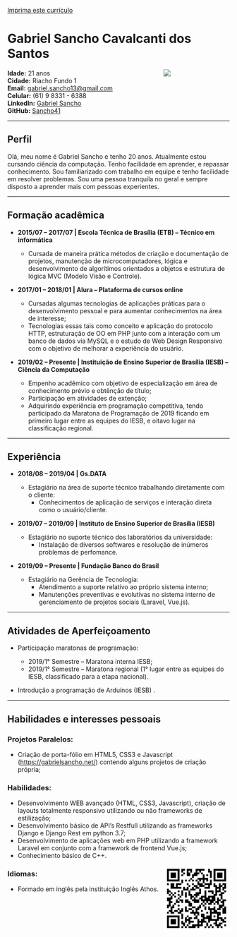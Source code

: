 [Imprima este currículo](https://Sancho41.github.io/curriculum.html#print)
# Gabriel Sancho Cavalcanti dos Santos

<img src="https://avatars3.githubusercontent.com/u/26601912?v=4" align="right" width="150"></img>
**Idade:** 21 anos<br>
**Cidade:** Riacho Fundo 1<br>
**Email:** gabriel.sancho13@gmail.com<br>
**Celular:** (61) 9 8331 - 6388<br>
**LinkedIn:** [Gabriel Sancho](https://www.linkedin.com/in/gabriel-sancho-99888a180/)<br>
**GitHub:** [Sancho41](https://github.com/Sancho41)<br>

___

## Perfil 
Olá, meu nome é Gabriel Sancho e tenho 20 anos. Atualmente estou cursando ciência da computação.
Tenho facilidade em aprender, e repassar conhecimento. Sou familiarizado com trabalho em equipe e tenho facilidade em resolver problemas.
Sou uma pessoa tranquila no geral e sempre disposto a aprender mais com pessoas experientes.

---

## Formação acadêmica
- **2015/07 – 2017/07 | Escola Técnica de Brasília (ETB) – Técnico em informática**
  - Cursada de maneira prática métodos de criação e documentação de projetos, manutenção de microcomputadores, lógica e desenvolvimento de algorítimos orientados a objetos e estrutura de lógica MVC (Modelo Visão e Controle).

- **2017/01 – 2018/01 | Alura – Plataforma de cursos online**
    - Cursadas algumas tecnologias de aplicações práticas para o desenvolvimento pessoal e para aumentar conhecimentos na área de interesse;
    - Tecnologias essas tais como conceito e aplicação do protocolo HTTP, estruturação de OO em PHP junto com a interação com um banco de dados via MySQL e o estudo de Web Design Responsivo com o objetivo de melhorar a experiência do usuário.
- **2019/02 – Presente | Instituição de Ensino Superior de Brasília (IESB) – Ciência da Computação**
    - Empenho acadêmico com objetivo de especialização em área de conhecimento prévio e obtênção de título;
    - Participação em atividades de extenção;
    - Adquirindo experiência em programação competitiva, tendo participado da Maratona de Programação de 2019 ficando em primeiro lugar entre as equipes do IESB, e oitavo lugar na classificação regional.

---

## Experiência
- **2018/08 – 2019/04 | Gs.DATA**
    - Estagiário na área de suporte técnico trabalhando diretamente com o cliente:
      - Conhecimentos de aplicação de serviços e interação direta como o usuário/cliente.

- **2019/07 – 2019/09 | Instituto de Ensino Superior de Brasília (IESB)**
    - Estagiário no suporte técnico dos laboratórios da universidade:
        - Instalação de diversos softwares e resolução de inúmeros problemas de perfomance.

- **2019/09 – Presente | Fundação Banco do Brasil**
    - Estagiário na Gerência de Tecnologia:
        - Atendimento a suporte relativo ao próprio sistema interno;
        - Manutenções preventivas e evolutivas no sistema interno de gerenciamento de projetos sociais (Laravel, Vue.js).

---

## Atividades de Aperfeiçoamento

- Participação maratonas de programação:
    - 2019/1° Semestre – Maratona interna IESB;
    - 2019/1° Semestre – Maratona regional (1° lugar entre as equipes do IESB, classificado para a etapa nacional).

- Introdução a programação de Arduinos (IESB) .

---  

## Habilidades e interesses pessoais
### Projetos Paralelos:
  - Criação de porta-fólio em HTML5, CSS3 e Javascript (https://gabrielsancho.net/) contendo alguns projetos de criação própria;
### Habilidades:
  - Desenvolvimento WEB avançado (HTML, CSS3, Javascript), criação de layouts totalmente responsivo utilizando ou não frameworks de estilização;
  - Desenvolvimento básico de API’s Restfull utilizando as frameworks Django e Django Rest em python 3.7;
  - Desenvolvimento de aplicações web em PHP utilizando a framework Laravel em conjunto com a framework de frontend Vue.js;
  - Conhecimento básico de C++.
  
<img src="assets/img/qrcode.png" width="150" align="right"></img>
### Idiomas:
  - Formado em inglês pela instituição Inglês Athos.


